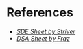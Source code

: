 # References
- [_SDE Sheet by Striver_](https://docs.google.com/document/d/1SM92efk8oDl8nyVw8NHPnbGexTS9W-1gmTEYfEurLWQ/preview?pru=AAABeuuop9I*PUtrb2ew2hKp83BXQGBofg)
- [_DSA Sheet by Fraz_](https://docs.google.com/spreadsheets/d/1-wKcV99KtO91dXdPkwmXGTdtyxAfk1mbPXQg81R9sFE/edit#gid=0)
